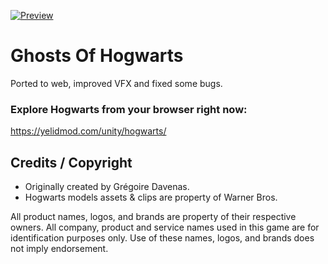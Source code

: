 [![Preview](https://github.com/tetreum/ghosts-of-hogwarts/raw/main/preview.png)](https://github.com/tetreum/ghosts-of-hogwarts/raw/main/preview.png)

# Ghosts Of Hogwarts

Ported to web, improved VFX and fixed some bugs.

### Explore Hogwarts from your browser right now:
https://yelidmod.com/unity/hogwarts/

## Credits / Copyright

- Originally created by Grégoire Davenas.
- Hogwarts models assets & clips are property of Warner Bros.

All product names, logos, and brands are property of their respective owners. All company, product and service names used in this game are for identification purposes only. Use of these names, logos, and brands does not imply endorsement.